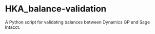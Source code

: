 # HKA_balance-validation
 A Python script for validating balances between Dynamics GP and Sage Intacct.
